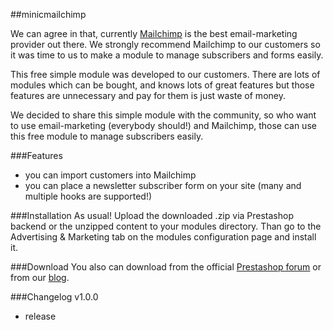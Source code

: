 ##minicmailchimp

We can agree in that, currently [Mailchimp](http://mailchimp.com) is the best email-marketing provider out there. We strongly recommend Mailchimp to our customers so it was time to us to make a module to manage subscribers and forms easily.

This free simple module was developed to our customers. There are lots of modules which can be bought, and knows lots of great features but those features are unnecessary and pay for them is just waste of money.

We decided to share this simple module with the community, so who want to use email-marketing (everybody should!) and Mailchimp, those can use this free module to manage subscribers easily.

###Features
- you can import customers into Mailchimp
- you can place a newsletter subscriber form on your site (many and multiple hooks are supported!)

###Installation
As usual! Upload the downloaded .zip via Prestashop backend or the unzipped content to your modules directory. Than go to the Advertising & Marketing tab on the modules configuration page and install it.

###Download
You also can download from the official [Prestashop forum](http://www.prestashop.com/forums/topic/239373-free-module-minic-mailchimp-for-ps-15/page__p__1181355#entry1181355) or from our [blog](http://module.minic.ro/minicmailchimp/).

###Changelog
v1.0.0
- release
